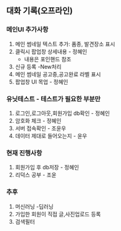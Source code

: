 ## 대화 기록(오프라인)

### 메인UI 추가사항

1. 메인 썸네일 텍스트 추가: 품종, 발견장소 표시
2. 클릭시 팝업창 상세내용 - 정혜인
    * 내용은 포인핸드 참조
3. 신규 등록 -New처리 
4. 메인 썸네일 공고중,공고완료 라벨 표시 
5. 팝업창 UI 목업 -  정혜인 


### 유닛테스트 - 테스트가 필요한 부분만 

1. 로그인,로그아웃,회원가입 db확인 - 정혜인
2. 암호화 체크 - 정혜인
3. 서버 접속확인 - 조윤우
4. 데이터 제대로 들어오는지 - 윤우


### 현재 진행사항
1. 회원가입 후 db저장 - 정혜인
2. 리덕스 공부 - 조윤

### 추후
1. 머신러닝 -딥러닝 
2. 가입한 회원이 직접 글,사진업로드 등록
3. 검색필터
